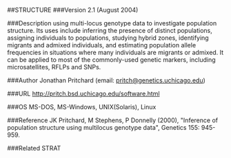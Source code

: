 ##STRUCTURE
###Version
2.1 (August 2004)

###Description
using multi-locus genotype data to investigate population structure. Its uses include inferring the presence of distinct populations, assigning individuals to populations, studying hybrid zones, identifying migrants and admixed individuals, and estimating population allele frequencies in situations where many individuals are migrants or admixed. It can be applied to most of the commonly-used genetic markers, including microsatellites, RFLPs and SNPs.

###Author
Jonathan Pritchard (email: pritch@genetics.uchicago.edu)

###URL
http://pritch.bsd.uchicago.edu/software.html

###OS
MS-DOS, MS-Windows, UNIX(Solaris), Linux

###Reference
JK Pritchard, M Stephens, P Donnelly (2000), "Inference of population structure using multilocus genotype data", Genetics 155: 945-959.

###Related
STRAT


